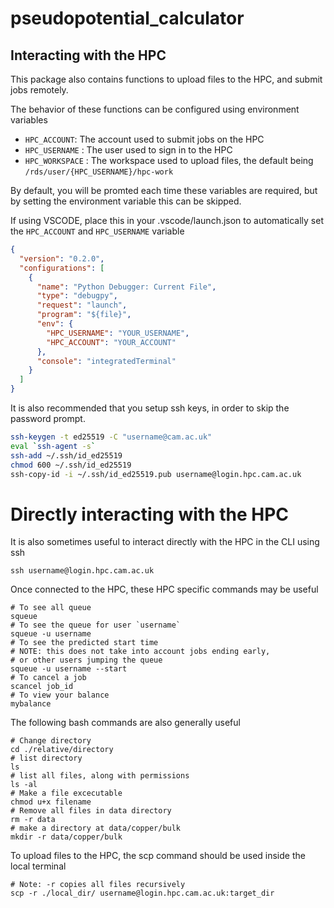 # pseudopotential_calculator

## Interacting with the HPC

This package also contains functions to upload files to the HPC, and submit jobs remotely.

The behavior of these functions can be configured using environment variables

- `HPC_ACCOUNT`: The account used to submit jobs on the HPC
- `HPC_USERNAME` : The user used to sign in to the HPC
- `HPC_WORKSPACE` : The workspace used to upload files, the default being `/rds/user/{HPC_USERNAME}/hpc-work`

By default, you will be promted each time these variables are
required, but by setting the environment variable this can be skipped.

If using VSCODE, place this in your .vscode/launch.json to automatically set the `HPC_ACCOUNT` and `HPC_USERNAME` variable

```json
{
  "version": "0.2.0",
  "configurations": [
    {
      "name": "Python Debugger: Current File",
      "type": "debugpy",
      "request": "launch",
      "program": "${file}",
      "env": {
        "HPC_USERNAME": "YOUR_USERNAME",
        "HPC_ACCOUNT": "YOUR_ACCOUNT"
      },
      "console": "integratedTerminal"
    }
  ]
}
```

It is also recommended that you setup ssh keys, in order to skip the password prompt.

```bash
ssh-keygen -t ed25519 -C "username@cam.ac.uk"
eval `ssh-agent -s`
ssh-add ~/.ssh/id_ed25519
chmod 600 ~/.ssh/id_ed25519
ssh-copy-id -i ~/.ssh/id_ed25519.pub username@login.hpc.cam.ac.uk
```

# Directly interacting with the HPC

It is also sometimes useful to interact directly with the HPC in the CLI using ssh

```shell
ssh username@login.hpc.cam.ac.uk
```

Once connected to the HPC, these HPC specific commands
may be useful

```shell
# To see all queue
squeue
# To see the queue for user `username`
squeue -u username
# To see the predicted start time
# NOTE: this does not take into account jobs ending early,
# or other users jumping the queue
squeue -u username --start
# To cancel a job
scancel job_id
# To view your balance
mybalance
```

The following bash commands are also generally useful

```shell
# Change directory
cd ./relative/directory
# list directory
ls
# list all files, along with permissions
ls -al
# Make a file excecutable
chmod u+x filename
# Remove all files in data directory
rm -r data
# make a directory at data/copper/bulk
mkdir -r data/copper/bulk
```

To upload files to the HPC, the scp command should be used inside the local terminal

```shell
# Note: -r copies all files recursively
scp -r ./local_dir/ username@login.hpc.cam.ac.uk:target_dir
```
